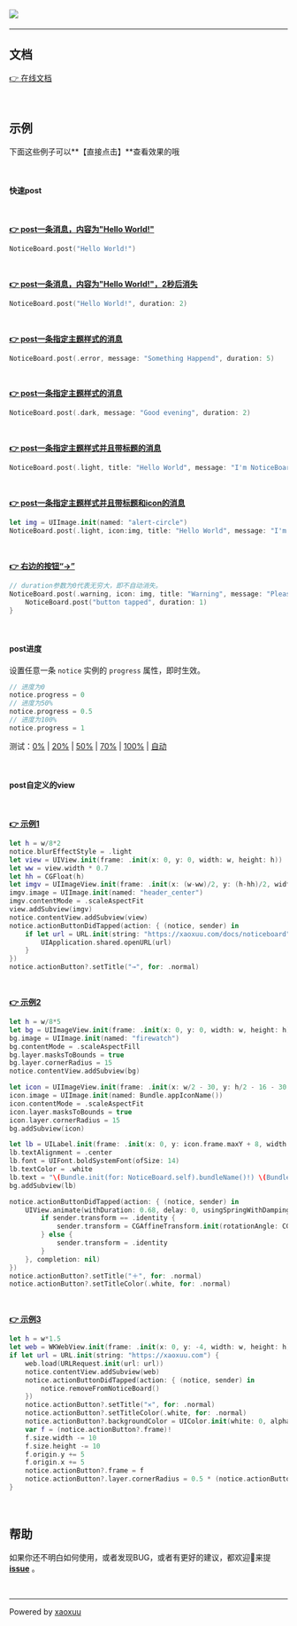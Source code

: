 # ![](https://raw.githubusercontent.com/xaoxuu/NoticeBoard/master/resources/header.png)

<hr>

## 文档

[👉 在线文档](https://xaoxuu.com/docs/noticeboard)

<br>

## 示例

下面这些例子可以**【直接点击】**查看效果的哦

<br>

#### 快速post

<br>



**[👉 post一条消息，内容为"Hello World!"](cmd://fastpost:1)**

```swift
NoticeBoard.post("Hello World!")
```
<br>

**[👉 post一条消息，内容为"Hello World!"，2秒后消失](cmd://fastpost:2)**

```swift
NoticeBoard.post("Hello World!", duration: 2)
```
<br>

**[👉 post一条指定主题样式的消息](cmd://fastpost:11)**

```swift
NoticeBoard.post(.error, message: "Something Happend", duration: 5)
```
<br>

**[👉 post一条指定主题样式的消息](cmd://fastpost:12)**

```swift
NoticeBoard.post(.dark, message: "Good evening", duration: 2)
```
<br>

**[👉 post一条指定主题样式并且带标题的消息](cmd://fastpost:21)**

```swift
NoticeBoard.post(.light, title: "Hello World", message: "I'm NoticeBoard.", duration: 2)
```
<br>

**[👉 post一条指定主题样式并且带标题和icon的消息](cmd://fastpost:31)**

```swift
let img = UIImage.init(named: "alert-circle")
NoticeBoard.post(.light, icon:img, title: "Hello World", message: "I'm NoticeBoard.", duration: 2)
```
<br>

**[👉 右边的按钮“→”](cmd://fastpost:41)**

```swift
// duration参数为0代表无穷大，即不自动消失。
NoticeBoard.post(.warning, icon: img, title: "Warning", message: "Please see more info", duration: 0) { (notice, sender) in
    NoticeBoard.post("button tapped", duration: 1)
}
```

<br>



#### post进度

设置任意一条 `notice` 实例的 `progress` 属性，即时生效。

```swift
// 进度为0
notice.progress = 0
// 进度为50%
notice.progress = 0.5
// 进度为100%
notice.progress = 1
```

测试：[0%](cmd://postpro:0) | [20%](cmd://postpro:20) | [50%](cmd://postpro:50) | [70%](cmd://postpro:70) | [100%](cmd://postpro:100) | [自动](cmd://postpro:1000)

<br>

#### post自定义的view

<br>

**[👉 示例1](cmd://postcustom:1)**

```swift
let h = w/8*2
notice.blurEffectStyle = .light
let view = UIView.init(frame: .init(x: 0, y: 0, width: w, height: h))
let ww = view.width * 0.7
let hh = CGFloat(h)
let imgv = UIImageView.init(frame: .init(x: (w-ww)/2, y: (h-hh)/2, width: ww, height: hh))
imgv.image = UIImage.init(named: "header_center")
imgv.contentMode = .scaleAspectFit
view.addSubview(imgv)
notice.contentView.addSubview(view)
notice.actionButtonDidTapped(action: { (notice, sender) in
    if let url = URL.init(string: "https://xaoxuu.com/docs/noticeboard") {
        UIApplication.shared.openURL(url)
    }
})
notice.actionButton?.setTitle("→", for: .normal)
```

<br>

**[👉 示例2](cmd://postcustom:2)**

```swift
let h = w/8*5
let bg = UIImageView.init(frame: .init(x: 0, y: 0, width: w, height: h))
bg.image = UIImage.init(named: "firewatch")
bg.contentMode = .scaleAspectFill
bg.layer.masksToBounds = true
bg.layer.cornerRadius = 15
notice.contentView.addSubview(bg)

let icon = UIImageView.init(frame: .init(x: w/2 - 30, y: h/2 - 16 - 30, width: 60, height: 60))
icon.image = UIImage.init(named: Bundle.appIconName())
icon.contentMode = .scaleAspectFit
icon.layer.masksToBounds = true
icon.layer.cornerRadius = 15
bg.addSubview(icon)

let lb = UILabel.init(frame: .init(x: 0, y: icon.frame.maxY + 8, width: w, height: 20))
lb.textAlignment = .center
lb.font = UIFont.boldSystemFont(ofSize: 14)
lb.textColor = .white
lb.text = "\(Bundle.init(for: NoticeBoard.self).bundleName()!) \(Bundle.init(for: NoticeBoard.self).bundleShortVersionString()!)"
bg.addSubview(lb)

notice.actionButtonDidTapped(action: { (notice, sender) in
    UIView.animate(withDuration: 0.68, delay: 0, usingSpringWithDamping: 1, initialSpringVelocity: 0.7, options: [.allowUserInteraction, .curveEaseOut], animations: {
        if sender.transform == .identity {
            sender.transform = CGAffineTransform.init(rotationAngle: CGFloat.pi / 4 * 3)
        } else {
            sender.transform = .identity
        }
    }, completion: nil)
})
notice.actionButton?.setTitle("＋", for: .normal)
notice.actionButton?.setTitleColor(.white, for: .normal)
```

<br>

**[👉 示例3](cmd://postcustom:3)**

```swift
let h = w*1.5
let web = WKWebView.init(frame: .init(x: 0, y: -4, width: w, height: h))
if let url = URL.init(string: "https://xaoxuu.com") {
    web.load(URLRequest.init(url: url))
    notice.contentView.addSubview(web)
    notice.actionButtonDidTapped(action: { (notice, sender) in
        notice.removeFromNoticeBoard()
    })
    notice.actionButton?.setTitle("✕", for: .normal)
    notice.actionButton?.setTitleColor(.white, for: .normal)
    notice.actionButton?.backgroundColor = UIColor.init(white: 0, alpha: 0.5)
    var f = (notice.actionButton?.frame)!
    f.size.width -= 10
    f.size.height -= 10
    f.origin.y += 5
    f.origin.x += 5
    notice.actionButton?.frame = f
    notice.actionButton?.layer.cornerRadius = 0.5 * (notice.actionButton?.frame.height)!
}
```



<br>

## 帮助

如果你还不明白如何使用，或者发现BUG，或者有更好的建议，都欢迎👏来提 [**issue**](https://github.com/xaoxuu/NoticeBoard/issues) 。

<br>

<hr>

Powered by [xaoxuu](https://xaoxuu.com)

<br><br><br><br>